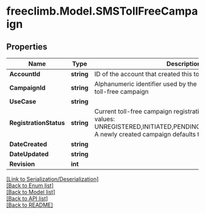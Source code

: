 # freeclimb.Model.SMSTollFreeCampaign


## Properties

Name | Type | Description | Notes
------------ | ------------- | ------------- | -------------
**AccountId** | **string** | ID of the account that created this toll-free campaign | 
**CampaignId** | **string** | Alphanumeric identifier used by the platform to identify this toll-free campaign | 
**UseCase** | **string** |  | 
**RegistrationStatus** | **string** | Current toll-free campaign registration status.Possible values: UNREGISTERED,INITIATED,PENDING,DECLINED,REGISTERED. A newly created campaign defaults to INITIATED status.  | 
**DateCreated** | **string** |  | 
**DateUpdated** | **string** |  | 
**Revision** | **int** |  | 

[[Link to Serialization/Deserialization]](../README.md#documentation-for-serialization-deserialization)<br /> 
[[Back to Enum list]](../README.md#documentation-for-enums)<br /> 
[[Back to Model list]](../README.md#documentation-for-models)<br /> 
[[Back to API list]](../README.md#documentation-for-api-endpoints) <br /> 
[[Back to README]](../README.md) <br /> 
